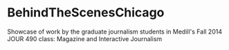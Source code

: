 BehindTheScenesChicago
======================

Showcase of work by the graduate journalism students in Medill's Fall 2014 JOUR 490 class: Magazine and Interactive Journalism  
